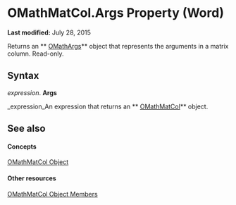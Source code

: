
# OMathMatCol.Args Property (Word)

 **Last modified:** July 28, 2015

Returns an  ** [OMathArgs](5e4d542b-11c3-8cb8-be2a-5b990e777290.md)** object that represents the arguments in a matrix column. Read-only.

## Syntax

 _expression_. **Args**

 _expression_An expression that returns an  ** [OMathMatCol](5ba2c52f-d190-0b0e-41e7-3e20a52ac77e.md)** object.


## See also


#### Concepts


 [OMathMatCol Object](5ba2c52f-d190-0b0e-41e7-3e20a52ac77e.md)
#### Other resources


 [OMathMatCol Object Members](bf4a42a2-0551-9408-8905-3716f9553b2b.md)

